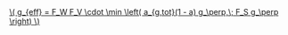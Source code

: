 <a href="/eco2_guide_center/1.%20ECO2%20Logic%20Guide/Hee1_Equation_List.html" class="equation-link" target="_blank" rel="noopener noreferrer">
  \( g_{eff} = F_W F_V \cdot \min \left( a_{g,tot}(1 - a) g_\perp,\; F_S g_\perp \right) \)
</a>
